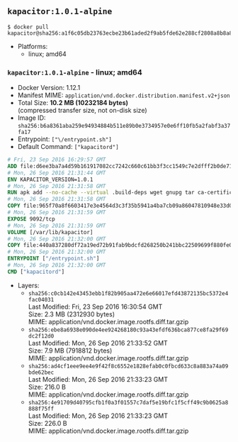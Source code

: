 ## `kapacitor:1.0.1-alpine`

```console
$ docker pull kapacitor@sha256:a1f6c05db23763ecbe23b61aded2f9ab5fde62e288cf2808a8b8a8d528ddbe37
```

-	Platforms:
	-	linux; amd64

### `kapacitor:1.0.1-alpine` - linux; amd64

-	Docker Version: 1.12.1
-	Manifest MIME: `application/vnd.docker.distribution.manifest.v2+json`
-	Total Size: **10.2 MB (10232184 bytes)**  
	(compressed transfer size, not on-disk size)
-	Image ID: `sha256:b6a8361aba259e94934884b511e89b0e3734957e0e6ff10fb5a2fabf3a37fa17`
-	Entrypoint: `["\/entrypoint.sh"]`
-	Default Command: `["kapacitord"]`

```dockerfile
# Fri, 23 Sep 2016 16:29:57 GMT
ADD file:d6ee3ba7a4d59b161917082cc7242c660c61bb3f3cc1549c7e2dfff2b0de7104 in / 
# Mon, 26 Sep 2016 21:31:44 GMT
ENV KAPACITOR_VERSION=1.0.1
# Mon, 26 Sep 2016 21:31:58 GMT
RUN apk add --no-cache --virtual .build-deps wget gnupg tar ca-certificates &&     update-ca-certificates &&     gpg --keyserver hkp://ha.pool.sks-keyservers.net         --recv-keys 05CE15085FC09D18E99EFB22684A14CF2582E0C5 &&     wget -q https://dl.influxdata.com/kapacitor/releases/kapacitor-${KAPACITOR_VERSION}-static_linux_amd64.tar.gz.asc &&     wget -q https://dl.influxdata.com/kapacitor/releases/kapacitor-${KAPACITOR_VERSION}-static_linux_amd64.tar.gz &&     gpg --batch --verify kapacitor-${KAPACITOR_VERSION}-static_linux_amd64.tar.gz.asc kapacitor-${KAPACITOR_VERSION}-static_linux_amd64.tar.gz &&     mkdir -p /usr/src &&     tar -C /usr/src -xzf kapacitor-${KAPACITOR_VERSION}-static_linux_amd64.tar.gz &&     rm -f /usr/src/kapacitor-*/kapacitor.conf &&     chmod +x /usr/src/kapacitor-*/* &&     cp -a /usr/src/kapacitor-*/* /usr/bin/ &&     rm -rf *.tar.gz* /usr/src /root/.gnupg &&     apk del .build-deps
# Mon, 26 Sep 2016 21:31:58 GMT
COPY file:965f70a8f6603417e3e4564d3c3f35b5941a4ba7cb09a86047810948e33d0831 in /etc/kapacitor/kapacitor.conf 
# Mon, 26 Sep 2016 21:31:59 GMT
EXPOSE 9092/tcp
# Mon, 26 Sep 2016 21:31:59 GMT
VOLUME [/var/lib/kapacitor]
# Mon, 26 Sep 2016 21:32:00 GMT
COPY file:440a837280df72a19ed72b91fab9bdcfd268250b241bbc22509699f880fe0d17 in /entrypoint.sh 
# Mon, 26 Sep 2016 21:32:00 GMT
ENTRYPOINT ["/entrypoint.sh"]
# Mon, 26 Sep 2016 21:32:00 GMT
CMD ["kapacitord"]
```

-	Layers:
	-	`sha256:c0cb142e43453ebb1f82b905aa472e6e66017efd43872135bc5372e4fac04031`  
		Last Modified: Fri, 23 Sep 2016 16:30:54 GMT  
		Size: 2.3 MB (2312930 bytes)  
		MIME: application/vnd.docker.image.rootfs.diff.tar.gzip
	-	`sha256:ebe8a6938e090de4ee924268180c93a43efdf636bca877ce8fa29f69dc2f12d0`  
		Last Modified: Mon, 26 Sep 2016 21:33:52 GMT  
		Size: 7.9 MB (7918812 bytes)  
		MIME: application/vnd.docker.image.rootfs.diff.tar.gzip
	-	`sha256:ad4cf1eee9ee4e9f42f8c6552e1828efab0c0fbcd633c8a883a74a09bde62bec`  
		Last Modified: Mon, 26 Sep 2016 21:33:23 GMT  
		Size: 216.0 B  
		MIME: application/vnd.docker.image.rootfs.diff.tar.gzip
	-	`sha256:4e91709d40795cfb1f0a3f01557c7daf5e19bfc1f5cff49c9b0625a8888f75ff`  
		Last Modified: Mon, 26 Sep 2016 21:33:23 GMT  
		Size: 226.0 B  
		MIME: application/vnd.docker.image.rootfs.diff.tar.gzip
